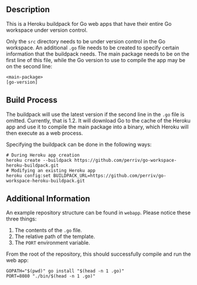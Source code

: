 ## Description

This is a Heroku buildpack for Go web apps that have their entire Go workspace
under version control.

Only the `src` directory needs to be under version control in the Go workspace.
An additional `.go` file needs to be created to specify certain information
that the buildpack needs. The main package needs to be on the first line of
this file, while the Go version to use to compile the app may be on the
second line:

    <main-package>
    [go-version]

## Build Process

The buildpack will use the latest version if the second line in the `.go` file
is omitted.  Currently, that is 1.2. It will download Go to the cache of the
Heroku app and use it to compile the main package into a binary, which Heroku
will then execute as a web process.

Specifying the buildpack can be done in the following ways:

    # During Heroku app creation
    heroku create --buildpack https://github.com/perriv/go-workspace-heroku-buildpack.git
    # Modifying an existing Heroku app
    heroku config:set BUILDPACK_URL=https://github.com/perriv/go-workspace-heroku-buildpack.git

## Additional Information

An example repository structure can be found in `webapp`. Please notice these
three things:

1. The contents of the `.go` file.
2. The relative path of the template.
3. The `PORT` environment variable.

From the root of the repository, this should successfully compile and run the
web app:

    GOPATH="$(pwd)" go install "$(head -n 1 .go)"
    PORT=8080 "./bin/$(head -n 1 .go)"
